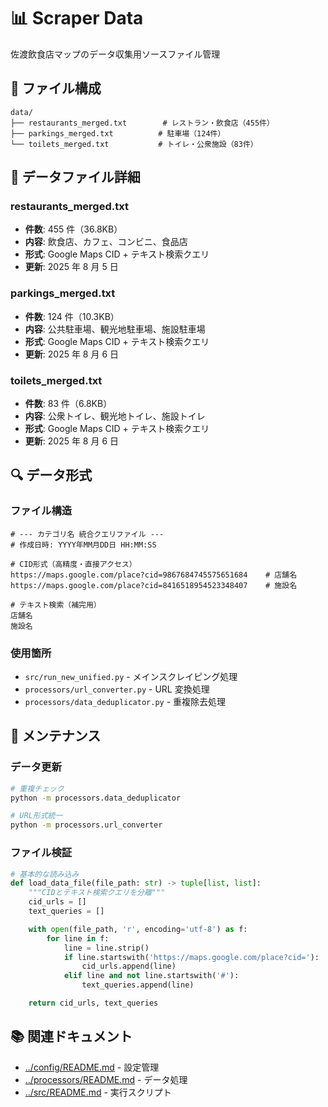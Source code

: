 # 📊 Scraper Data

佐渡飲食店マップのデータ収集用ソースファイル管理

## 📁 ファイル構成

```text
data/
├── restaurants_merged.txt        # レストラン・飲食店（455件）
├── parkings_merged.txt          # 駐車場（124件）
└── toilets_merged.txt           # トイレ・公衆施設（83件）
```

## 🎯 データファイル詳細

### restaurants_merged.txt

- **件数**: 455 件（36.8KB）
- **内容**: 飲食店、カフェ、コンビニ、食品店
- **形式**: Google Maps CID + テキスト検索クエリ
- **更新**: 2025 年 8 月 5 日

### parkings_merged.txt

- **件数**: 124 件（10.3KB）
- **内容**: 公共駐車場、観光地駐車場、施設駐車場
- **形式**: Google Maps CID + テキスト検索クエリ
- **更新**: 2025 年 8 月 6 日

### toilets_merged.txt

- **件数**: 83 件（6.8KB）
- **内容**: 公衆トイレ、観光地トイレ、施設トイレ
- **形式**: Google Maps CID + テキスト検索クエリ
- **更新**: 2025 年 8 月 6 日

## 🔍 データ形式

### ファイル構造

```text
# --- カテゴリ名 統合クエリファイル ---
# 作成日時: YYYY年MM月DD日 HH:MM:SS

# CID形式（高精度・直接アクセス）
https://maps.google.com/place?cid=9867684745575651684    # 店舗名
https://maps.google.com/place?cid=8416518954523348407    # 施設名

# テキスト検索（補完用）
店舗名
施設名
```

### 使用箇所

- `src/run_new_unified.py` - メインスクレイピング処理
- `processors/url_converter.py` - URL 変換処理
- `processors/data_deduplicator.py` - 重複除去処理

## 🔧 メンテナンス

### データ更新

```bash
# 重複チェック
python -m processors.data_deduplicator

# URL形式統一
python -m processors.url_converter
```

### ファイル検証

```python
# 基本的な読み込み
def load_data_file(file_path: str) -> tuple[list, list]:
    """CIDとテキスト検索クエリを分離"""
    cid_urls = []
    text_queries = []

    with open(file_path, 'r', encoding='utf-8') as f:
        for line in f:
            line = line.strip()
            if line.startswith('https://maps.google.com/place?cid='):
                cid_urls.append(line)
            elif line and not line.startswith('#'):
                text_queries.append(line)

    return cid_urls, text_queries
```

## 📚 関連ドキュメント

- [../config/README.md](../config/README.md) - 設定管理
- [../processors/README.md](../processors/README.md) - データ処理
- [../src/README.md](../src/README.md) - 実行スクリプト
